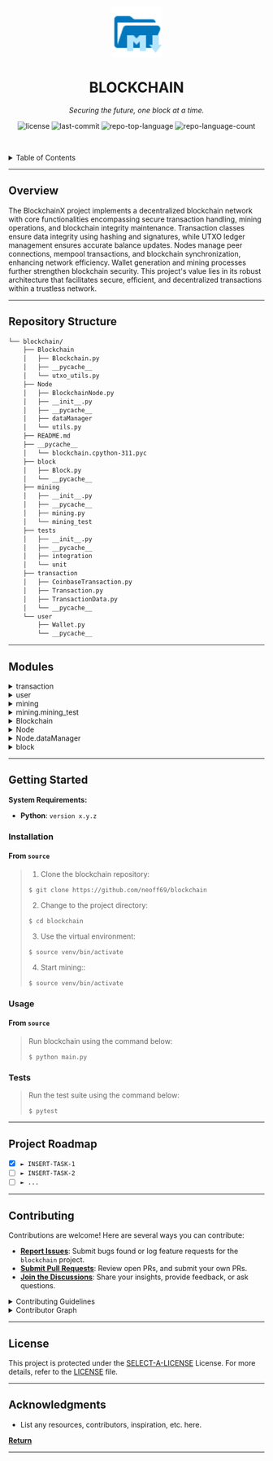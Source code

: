 <p align="center">
  <img src="https://raw.githubusercontent.com/PKief/vscode-material-icon-theme/ec559a9f6bfd399b82bb44393651661b08aaf7ba/icons/folder-markdown-open.svg" width="100" alt="project-logo">
</p>
<p align="center">
    <h1 align="center">BLOCKCHAIN</h1>
</p>
<p align="center">
    <em>Securing the future, one block at a time.</em>
</p>
<p align="center">
	<img src="https://img.shields.io/github/license/neoff69/blockchain?style=default&logo=opensourceinitiative&logoColor=white&color=0080ff" alt="license">
	<img src="https://img.shields.io/github/last-commit/neoff69/blockchain?style=default&logo=git&logoColor=white&color=0080ff" alt="last-commit">
	<img src="https://img.shields.io/github/languages/top/neoff69/blockchain?style=default&color=0080ff" alt="repo-top-language">
	<img src="https://img.shields.io/github/languages/count/neoff69/blockchain?style=default&color=0080ff" alt="repo-language-count">
<p>
<p align="center">
	<!-- default option, no dependency badges. -->
</p>

<br><!-- TABLE OF CONTENTS -->

<details>
  <summary>Table of Contents</summary><br>

-   [ Overview](#-overview)
-   [ Repository Structure](#-repository-structure)
-   [ Modules](#-modules)
-   [ Getting Started](#-getting-started)
    -   [ Installation](#-installation)
    -   [ Usage](#-usage)
    -   [ Tests](#-tests)
-   [ Project Roadmap](#-project-roadmap)
-   [ Contributing](#-contributing)
-   [ License](#-license)
-   [ Acknowledgments](#-acknowledgments)
</details>
<hr>

## Overview

The BlockchainX project implements a decentralized blockchain network with core functionalities encompassing secure transaction handling, mining operations, and blockchain integrity maintenance. Transaction classes ensure data integrity using hashing and signatures, while UTXO ledger management ensures accurate balance updates. Nodes manage peer connections, mempool transactions, and blockchain synchronization, enhancing network efficiency. Wallet generation and mining processes further strengthen blockchain security. This project's value lies in its robust architecture that facilitates secure, efficient, and decentralized transactions within a trustless network.

---

## Repository Structure

```sh
└── blockchain/
    ├── Blockchain
    │   ├── Blockchain.py
    │   ├── __pycache__
    │   └── utxo_utils.py
    ├── Node
    │   ├── BlockchainNode.py
    │   ├── __init__.py
    │   ├── __pycache__
    │   ├── dataManager
    │   └── utils.py
    ├── README.md
    ├── __pycache__
    │   └── blockchain.cpython-311.pyc
    ├── block
    │   ├── Block.py
    │   └── __pycache__
    ├── mining
    │   ├── __init__.py
    │   ├── __pycache__
    │   ├── mining.py
    │   └── mining_test
    ├── tests
    │   ├── __init__.py
    │   ├── __pycache__
    │   ├── integration
    │   └── unit
    ├── transaction
    │   ├── CoinbaseTransaction.py
    │   ├── Transaction.py
    │   ├── TransactionData.py
    │   └── __pycache__
    └── user
        ├── Wallet.py
        └── __pycache__
```

---

## Modules

<details closed><summary>transaction</summary>

| File                                                                                                           | Summary                                                                                                                                                                                                                                    |
| -------------------------------------------------------------------------------------------------------------- | ------------------------------------------------------------------------------------------------------------------------------------------------------------------------------------------------------------------------------------------ |
| [Transaction.py](https://github.com/neoff69/blockchain/blob/master/transaction/Transaction.py)                 | Implements transaction classes ensuring secure data transfer with hashes and signatures. Validates transaction integrity based on size, key matches, and signature verification. Maintains transaction timestamp and ID.                   |
| [CoinbaseTransaction.py](https://github.com/neoff69/blockchain/blob/master/transaction/CoinbaseTransaction.py) | Defines and validates a coinbase transactions output, ensuring transaction integrity within the blockchain network by serializing and checking transaction validity against predefined rules and size limits.                              |
| [TransactionData.py](https://github.com/neoff69/blockchain/blob/master/transaction/TransactionData.py)         | Defines and serializes transaction data including sender and receiver public keys, amount, timestamp, and a unique identifier. An essential component within the blockchain architecture for handling transaction information efficiently. |

</details>

<details closed><summary>user</summary>

| File                                                                          | Summary                                                                                                                                                                           |
| ----------------------------------------------------------------------------- | --------------------------------------------------------------------------------------------------------------------------------------------------------------------------------- |
| [Wallet.py](https://github.com/neoff69/blockchain/blob/master/user/Wallet.py) | Generates wallet address through ECC-Signs transaction data with private key-Handles key pair generation-Essential for secure transaction signing in the blockchain architecture. |

</details>

<details closed><summary>mining</summary>

| File                                                                            | Summary                                                                                                                                                                                                     |
| ------------------------------------------------------------------------------- | ----------------------------------------------------------------------------------------------------------------------------------------------------------------------------------------------------------- |
| [mining.py](https://github.com/neoff69/blockchain/blob/master/mining/mining.py) | Initiate blockchain server, connect to gateway node, prompt for miners public key generation or input, then commence mining process with validated blocks sent to all network nodes before stopping server. |

</details>

<details closed><summary>mining.mining_test</summary>

| File                                                                                                                          | Summary                                                                                                                                                                                                                            |
| ----------------------------------------------------------------------------------------------------------------------------- | ---------------------------------------------------------------------------------------------------------------------------------------------------------------------------------------------------------------------------------- |
| [test_connection_network.py](https://github.com/neoff69/blockchain/blob/master/mining/mining_test/test_connection_network.py) | Simulates network connections and interactions between blockchain nodes. Establishes communication with a gateway node, shares blocks, and prints chain details. Emulates start and stop operations to test network functionality. |

</details>

<details closed><summary>Blockchain</summary>

| File                                                                                        | Summary                                                                                                                                                                                                                                                                |
| ------------------------------------------------------------------------------------------- | ---------------------------------------------------------------------------------------------------------------------------------------------------------------------------------------------------------------------------------------------------------------------- |
| [utxo_utils.py](https://github.com/neoff69/blockchain/blob/master/Blockchain/utxo_utils.py) | Handles ledger management by updating receiver and sender balances based on transactions in a blockchain system. Ensures transaction validity before ledger updates.                                                                                                   |
| [Blockchain.py](https://github.com/neoff69/blockchain/blob/master/Blockchain/Blockchain.py) | Manages blockchain integrity through mining, validation, and UTXO set construction. Verifies blocks, transactions, tree consistency, and inclusion, upholding blockchain integrity and security. Key methods include mining, validation checks, and UTXO set creation. |

</details>

<details closed><summary>Node</summary>

| File                                                                                          | Summary                                                                                                                                                                                                                                                                                 |
| --------------------------------------------------------------------------------------------- | --------------------------------------------------------------------------------------------------------------------------------------------------------------------------------------------------------------------------------------------------------------------------------------- |
| [BlockchainNode.py](https://github.com/neoff69/blockchain/blob/master/Node/BlockchainNode.py) | Defines a BlockchainNode in the network, managing peers, mempool, and blockchain. It handles node connections, messages, transactions, and data exchanges. Incorporates key functionalities like connecting to nodes, adding transactions to mempool, and managing node disconnections. |
| [utils.py](https://github.com/neoff69/blockchain/blob/master/Node/utils.py)                   | Implements peer removal logic for the Node component, enabling the removal of a specific peer from the list by matching its address and port.                                                                                                                                           |

</details>

<details closed><summary>Node.dataManager</summary>

| File                                                                                                          | Summary                                                                                                                                                                         |
| ------------------------------------------------------------------------------------------------------------- | ------------------------------------------------------------------------------------------------------------------------------------------------------------------------------- |
| [manageMempool.py](https://github.com/neoff69/blockchain/blob/master/Node/dataManager/manageMempool.py)       | Manages mempool transactions for validation and storage, enhancing node functionality within the blockchain architecture.                                                       |
| [manageNewBlock.py](https://github.com/neoff69/blockchain/blob/master/Node/dataManager/manageNewBlock.py)     | Manages addition of new blocks to the blockchain chain, ensuring integrity and syncing with peers. Automatically adds valid blocks from peers and updates the local blockchain. |
| [managePeers.py](https://github.com/neoff69/blockchain/blob/master/Node/dataManager/managePeers.py)           | Manages peer connections by connecting and adding new peers to the network.                                                                                                     |
| [manageBlockchain.py](https://github.com/neoff69/blockchain/blob/master/Node/dataManager/manageBlockchain.py) | Manages blockchain synchronization by updating with a valid chain, removing confirmed transactions from the mempool.                                                            |

</details>

<details closed><summary>block</summary>

| File                                                                         | Summary                                                                                                                                                                    |
| ---------------------------------------------------------------------------- | -------------------------------------------------------------------------------------------------------------------------------------------------------------------------- |
| [Block.py](https://github.com/neoff69/blockchain/blob/master/block/Block.py) | Defines and manages the properties and methods of a blockchain block, facilitating hashing, mining, and verification. Required for the blockchains integrity and security. |

</details>

---

## Getting Started

**System Requirements:**

-   **Python**: `version x.y.z`

### Installation

<h4>From <code>source</code></h4>

> 1. Clone the blockchain repository:
>
> ```console
> $ git clone https://github.com/neoff69/blockchain
> ```
>
> 2. Change to the project directory:
>
> ```console
> $ cd blockchain
> ```
>
> 3. Use the virtual environment:
>
> ```console
> $ source venv/bin/activate
> ```
>
> 4. Start mining::
>
> ```console
> $ source venv/bin/activate
> ```

### Usage

<h4>From <code>source</code></h4>

> Run blockchain using the command below:
>
> ```console
> $ python main.py
> ```

### Tests

> Run the test suite using the command below:
>
> ```console
> $ pytest
> ```

---

## Project Roadmap

-   [x] `► INSERT-TASK-1`
-   [ ] `► INSERT-TASK-2`
-   [ ] `► ...`

---

## Contributing

Contributions are welcome! Here are several ways you can contribute:

-   **[Report Issues](https://github.com/neoff69/blockchain/issues)**: Submit bugs found or log feature requests for the `blockchain` project.
-   **[Submit Pull Requests](https://github.com/neoff69/blockchain/blob/main/CONTRIBUTING.md)**: Review open PRs, and submit your own PRs.
-   **[Join the Discussions](https://github.com/neoff69/blockchain/discussions)**: Share your insights, provide feedback, or ask questions.

<details closed>
<summary>Contributing Guidelines</summary>

1. **Fork the Repository**: Start by forking the project repository to your github account.
2. **Clone Locally**: Clone the forked repository to your local machine using a git client.
    ```sh
    git clone https://github.com/neoff69/blockchain
    ```
3. **Create a New Branch**: Always work on a new branch, giving it a descriptive name.
    ```sh
    git checkout -b new-feature-x
    ```
4. **Make Your Changes**: Develop and test your changes locally.
5. **Commit Your Changes**: Commit with a clear message describing your updates.
    ```sh
    git commit -m 'Implemented new feature x.'
    ```
6. **Push to github**: Push the changes to your forked repository.
    ```sh
    git push origin new-feature-x
    ```
7. **Submit a Pull Request**: Create a PR against the original project repository. Clearly describe the changes and their motivations.
8. **Review**: Once your PR is reviewed and approved, it will be merged into the main branch. Congratulations on your contribution!
 </details>

<details closed>
<summary>Contributor Graph</summary>
<br>
<p align="center">
   <a href="https://github.com{/neoff69/blockchain/}graphs/contributors">
      <img src="https://contrib.rocks/image?repo=neoff69/blockchain">
   </a>
</p>
</details>

---

## License

This project is protected under the [SELECT-A-LICENSE](https://choosealicense.com/licenses) License. For more details, refer to the [LICENSE](https://choosealicense.com/licenses/) file.

---

## Acknowledgments

-   List any resources, contributors, inspiration, etc. here.

[**Return**](#-overview)

---
